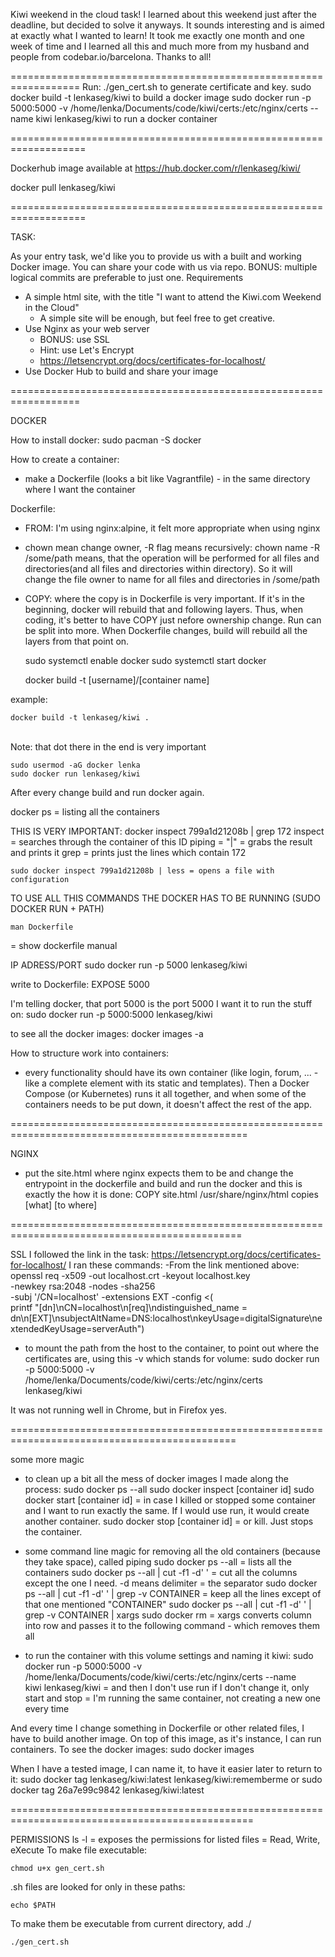 Kiwi weekend in the cloud task! I learned about this weekend just after the deadline, but decided 
to solve it anyways. It sounds interesting and is aimed at exactly what I wanted to learn! It 
took me exactly one month and one week of time and I learned all this and much more from my husband and 
people from codebar.io/barcelona. Thanks to all!

==================================================================
Run:
    ./gen_cert.sh 
to generate certificate and key.
    sudo docker build -t lenkaseg/kiwi
to build a docker image
    sudo docker run -p 5000:5000 -v /home/lenka/Documents/code/kiwi/certs:/etc/nginx/certs --name kiwi lenkaseg/kiwi
to run a docker container

===================================================================

Dockerhub image available at https://hub.docker.com/r/lenkaseg/kiwi/

docker pull lenkaseg/kiwi

===================================================================

TASK:

As your entry task, we'd like you to provide us with a built and working 
Docker image.
You can share your code with us via repo. BONUS: multiple logical 
commits are preferable to just one.
Requirements

- A simple html site, with the title "I want to attend the Kiwi.com 
Weekend in the Cloud"
  - A simple site will be enough, but feel free to get creative.
- Use Nginx as your web server
  - BONUS: use SSL
  - Hint: use Let's Encrypt
  - https://letsencrypt.org/docs/certificates-for-localhost/
- Use Docker Hub to build and share your image

==================================================================

DOCKER

How to install docker:
    sudo pacman -S docker

How to create a container:
- make a Dockerfile (looks a bit like Vagrantfile) - in the same directory where I want the
container

Dockerfile:
- FROM: I'm using nginx:alpine, it felt more appropriate when using nginx 
-  chown mean change owner, -R flag means recursively:
    chown name -R /some/path means, that the operation will be performed for all files and
directories(and all files and directories within directory). So it will change the file owner to
name for all files and directories in /some/path
- COPY: where the copy is in Dockerfile is very important. If it's in the beginning, docker will
rebuild that and following layers. Thus, when coding, it's better to have COPY just nefore
ownership change. Run can be split into more. When Dockerfile changes, build will rebuild all the
layers from that point on.

    sudo systemctl enable docker
    sudo systemctl start docker

    docker build -t [username]/[container name]
       
example: 

    docker build -t lenkaseg/kiwi . 
          
Note: that dot there in the end is very important

    sudo usermod -aG docker lenka
    sudo docker run lenkaseg/kiwi
    
After every change build and run docker again.

docker ps = listing all the containers

THIS IS VERY IMPORTANT:
    docker inspect 799a1d21208b | grep 172
inspect = searches through the container of this ID
piping = "|" = grabs the result and prints it
grep = prints just the lines which contain 172

    sudo docker inspect 799a1d21208b | less = opens a file with configuration

TO USE ALL THIS COMMANDS THE DOCKER HAS TO BE RUNNING (SUDO DOCKER RUN + PATH)

    man Dockerfile 
= show dockerfile manual

IP ADRESS/PORT
    sudo docker run -p 5000 lenkaseg/kiwi

write to Dockerfile: EXPOSE 5000

I'm telling docker, that port 5000 is the port 5000 I want it to run the stuff on:
    sudo docker run -p 5000:5000 lenkaseg/kiwi

to see all the docker images:
    docker images -a

How to structure work into containers:
- every functionality should have its own container (like login, forum, ... - like a complete
element with its static and templates). Then a Docker Compose (or Kubernetes) runs it all
together, and when some of the containers needs to be put down, it doesn't affect the rest of the
app.

===============================================================================================

NGINX

- put the site.html where nginx expects them to be and change the entrypoint in the dockerfile
and  build and run the docker
	and this is exactly the how it is done:
    COPY site.html /usr/share/nginx/html
copies [what] [to where]

==============================================================================================

SSL
I followed the link in the task: https://letsencrypt.org/docs/certificates-for-localhost/
I ran these commands:
-From the link mentioned above:
    openssl req -x509 -out localhost.crt -keyout localhost.key \
  -newkey rsa:2048 -nodes -sha256 \
  -subj '/CN=localhost' -extensions EXT -config <( \
   printf "[dn]\nCN=localhost\n[req]\ndistinguished_name = 
dn\n[EXT]\nsubjectAltName=DNS:localhost\nkeyUsage=digitalSignature\nextendedKeyUsage=serverAuth")

- to mount the path from the host to the container, to point out where the certificates are, 
using this -v which stands for volume:
    sudo docker run -p 5000:5000 -v /home/lenka/Documents/code/kiwi/certs:/etc/nginx/certs \
lenkaseg/kiwi

It was not running well in Chrome, but in Firefox yes.

=============================================================================================

some more magic

- to clean up a bit all the mess of docker images I made along the process:
    sudo docker ps --all
    sudo docker inspect [container id]
    sudo docker start [container id] 
= in case I killed or stopped some container and I want to run exactly the same. 
If I would use run, it would create another container.
    sudo docker stop [container id] 
= or kill. Just stops the container.

- some command line magic for removing all the old containers (because they take space), called piping
    sudo docker ps --all 
= lists all the containers
    sudo docker ps --all | cut -f1 -d' ' 
= cut all the columns except the one I need. -d means 
delimiter = the separator
    sudo docker ps --all | cut -f1 -d' ' | grep -v CONTAINER 
= keep all the lines except of that one mentioned "CONTAINER"
    sudo docker ps --all | cut -f1 -d' ' | grep -v CONTAINER | xargs sudo docker rm 
= xargs converts column into row and passes it to the following command - which removes them all

- to run the container with this volume settings and naming it kiwi:
    sudo docker run -p 5000:5000 -v /home/lenka/Documents/code/kiwi/certs:/etc/nginx/certs --name \
kiwi lenkaseg/kiwi
= and then I don't use run if I don't change it, only start and stop = I'm running the same 
container, not creating a new one every time

And every time I change something in Dockerfile or other related files, I have to build another image. 
On top of this image, as it's instance, I can run containers.
To see the docker images:
    sudo docker images

When I have a tested image, I can name it, to have it easier later to return to it:
    sudo docker tag lenkaseg/kiwi:latest lenkaseg/kiwi:rememberme
or
    sudo docker tag 26a7e99c9842 lenkaseg/kiwi:latest

================================================================================================

PERMISSIONS
    ls -l 
= exposes the permissions for listed files = Read, Write, eXecute
To make file executable: 

    chmod u+x gen_cert.sh

.sh files are looked for only in these paths: 

    echo $PATH

To make them be executable from current directory, add ./

    ./gen_cert.sh
